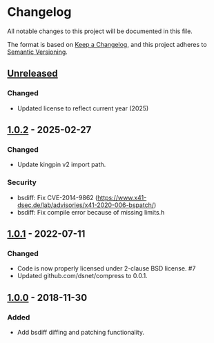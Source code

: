 # Changelog
All notable changes to this project will be documented in this file.

The format is based on [Keep a Changelog](https://keepachangelog.com/en/1.0.0/),
and this project adheres to [Semantic Versioning](https://semver.org/spec/v2.0.0.html).

## [Unreleased]
### Changed
* Updated license to reflect current year (2025)

## [1.0.2] - 2025-02-27
### Changed
* Update kingpin v2 import path.

### Security
* bsdiff: Fix CVE-2014-9862 (https://www.x41-dsec.de/lab/advisories/x41-2020-006-bspatch/)
* bsdiff: Fix compile error because of missing limits.h

## [1.0.1] - 2022-07-11
### Changed
* Code is now properly licensed under 2-clause BSD license. #7
* Updated github.com/dsnet/compress to 0.0.1.

## [1.0.0] - 2018-11-30
### Added
* Add bsdiff diffing and patching functionality.

[Unreleased]: https://github.com/icedream/go-bsdiff/compare/v1.0.2...HEAD
[1.0.2]: https://github.com/icedream/go-bsdiff/releases/tag/v1.0.2
[1.0.1]: https://github.com/icedream/go-bsdiff/releases/tag/v1.0.1
[1.0.0]: https://github.com/icedream/go-bsdiff/releases/tag/v1.0.0



[_breaking_change_token]: BREAKING
